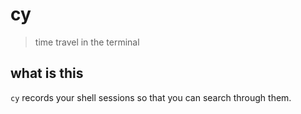 # cy

> time travel in the terminal

## what is this

`cy` records your shell sessions so that you can search through them.
